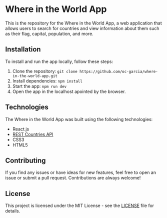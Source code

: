 # Where in the World App

This is the repository for the Where in the World App, a web application that allows users to search for countries and view information about them such as their flag, capital, population, and more.

## Installation

To install and run the app locally, follow these steps:

1. Clone the repository: `git clone https://github.com/oc-garcia/where-in-the-world-app.git`
2. Install dependencies: `npm install`
3. Start the app: `npm run dev`
4. Open the app in the localhost apointed by the browser.

## Technologies

The Where in the World App was built using the following technologies:

- React.js
- [REST Countries API](https://restcountries.com/)
- CSS3
- HTML5

## Contributing

If you find any issues or have ideas for new features, feel free to open an issue or submit a pull request. Contributions are always welcome!

## License

This project is licensed under the MIT License - see the [LICENSE](LICENSE) file for details.
